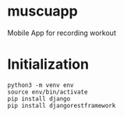 # muscuapp

Mobile App for recording workout

# Initialization

```
python3 -m venv env
source env/bin/activate
pip install django
pip install djangorestframework
```
